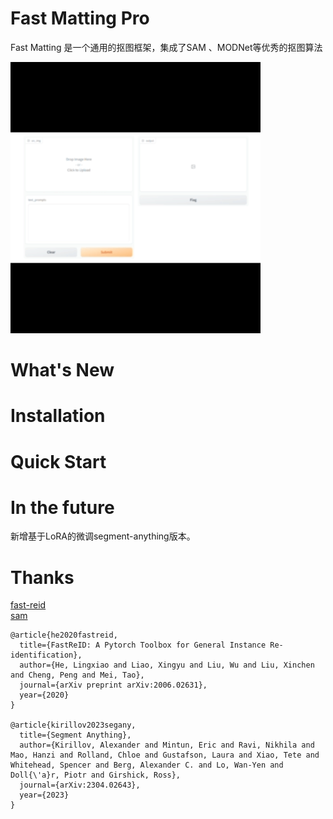 # Fast Matting Pro
Fast Matting 是一个通用的抠图框架，集成了SAM 、MODNet等优秀的抠图算法

![image](docs/demo.gif)
# What's New

# Installation

# Quick Start

# In the future
新增基于LoRA的微调segment-anything版本。

# Thanks
[fast-reid](https://github.com/JDAI-CV/fast-reid) \
[sam](https://github.com/facebookresearch/segment-anything)
```
@article{he2020fastreid,
  title={FastReID: A Pytorch Toolbox for General Instance Re-identification},
  author={He, Lingxiao and Liao, Xingyu and Liu, Wu and Liu, Xinchen and Cheng, Peng and Mei, Tao},
  journal={arXiv preprint arXiv:2006.02631},
  year={2020}
}

@article{kirillov2023segany,
  title={Segment Anything},
  author={Kirillov, Alexander and Mintun, Eric and Ravi, Nikhila and Mao, Hanzi and Rolland, Chloe and Gustafson, Laura and Xiao, Tete and Whitehead, Spencer and Berg, Alexander C. and Lo, Wan-Yen and Doll{\'a}r, Piotr and Girshick, Ross},
  journal={arXiv:2304.02643},
  year={2023}
}
```
